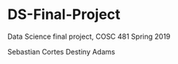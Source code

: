 # DS-Final-Project
Data Science final project, COSC 481 Spring 2019

Sebastian Cortes
Destiny Adams
